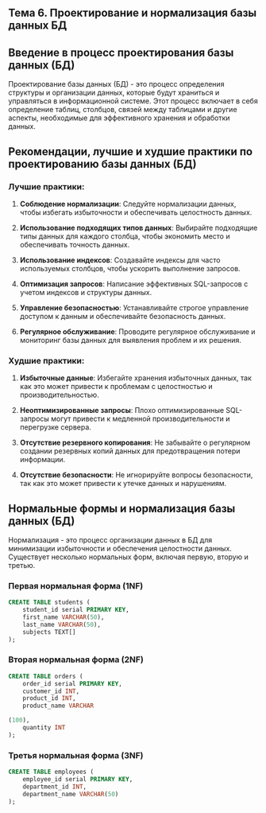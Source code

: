 ## Тема 6. Проектирование  и нормализация базы данных БД
## Введение в процесс проектирования базы данных (БД)

Проектирование базы данных (БД) - это процесс определения структуры и организации данных, которые будут храниться и управляться в информационной системе. Этот процесс включает в себя определение таблиц, столбцов, связей между таблицами и другие аспекты, необходимые для эффективного хранения и обработки данных.

## Рекомендации, лучшие и худшие практики по проектированию базы данных (БД)

### Лучшие практики:

1. **Соблюдение нормализации**: Следуйте нормализации данных, чтобы избегать избыточности и обеспечивать целостность данных.

2. **Использование подходящих типов данных**: Выбирайте подходящие типы данных для каждого столбца, чтобы экономить место и обеспечивать точность данных.

3. **Использование индексов**: Создавайте индексы для часто используемых столбцов, чтобы ускорить выполнение запросов.

4. **Оптимизация запросов**: Написание эффективных SQL-запросов с учетом индексов и структуры данных.

5. **Управление безопасностью**: Устанавливайте строгое управление доступом к данным и обеспечивайте безопасность данных.

6. **Регулярное обслуживание**: Проводите регулярное обслуживание и мониторинг базы данных для выявления проблем и их решения.

### Худшие практики:

1. **Избыточные данные**: Избегайте хранения избыточных данных, так как это может привести к проблемам с целостностью и производительностью.

2. **Неоптимизированные запросы**: Плохо оптимизированные SQL-запросы могут привести к медленной производительности и перегрузке сервера.

3. **Отсутствие резервного копирования**: Не забывайте о регулярном создании резервных копий данных для предотвращения потери информации.

4. **Отсутствие безопасности**: Не игнорируйте вопросы безопасности, так как это может привести к утечке данных и нарушениям.

## Нормальные формы и нормализация базы данных (БД)

Нормализация - это процесс организации данных в БД для минимизации избыточности и обеспечения целостности данных. Существует несколько нормальных форм, включая первую, вторую и третью.

### Первая нормальная форма (1NF)


```sql
CREATE TABLE students (
    student_id serial PRIMARY KEY,
    first_name VARCHAR(50),
    last_name VARCHAR(50),
    subjects TEXT[]
);
```


### Вторая нормальная форма (2NF)


```sql
CREATE TABLE orders (
    order_id serial PRIMARY KEY,
    customer_id INT,
    product_id INT,
    product_name VARCHAR

(100),
    quantity INT
);
```


### Третья нормальная форма (3NF)


```sql
CREATE TABLE employees (
    employee_id serial PRIMARY KEY,
    department_id INT,
    department_name VARCHAR(50)
);
```
